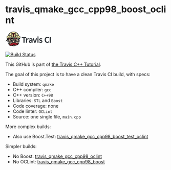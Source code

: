 # travis_qmake_gcc_cpp98_boost_oclint


[![Travis CI logo](TravisCI.png)](https://travis-ci.org)

[![Build Status](https://travis-ci.org/richelbilderbeek/travis_qmake_gcc_cpp98_boost_oclint.svg?branch=master)](https://travis-ci.org/richelbilderbeek/travis_qmake_gcc_cpp98_boost_oclint)

This GitHub is part of [the Travis C++ Tutorial](https://github.com/richelbilderbeek/travis_cpp_tutorial).

The goal of this project is to have a clean Travis CI build, with specs:
 * Build system: `qmake`
 * C++ compiler: `gcc`
 * C++ version: `C++98`
 * Libraries: `STL` and `Boost`
 * Code coverage: none
 * Code linter: `OCLint`
 * Source: one single file, `main.cpp`

More complex builds:
 * Also use Boost.Test: [travis_qmake_gcc_cpp98_boost_test_oclint](https://www.github.com/richelbilderbeek/travis_qmake_gcc_cpp98_boost_test_oclint)

Simpler builds:
 * No Boost: [travis_qmake_gcc_cpp98_oclint](https://www.github.com/richelbilderbeek/travis_qmake_gcc_cpp98_oclint)
 * No OCLint: [travis_qmake_gcc_cpp98_boost](https://www.github.com/richelbilderbeek/travis_qmake_gcc_cpp98_boost)
